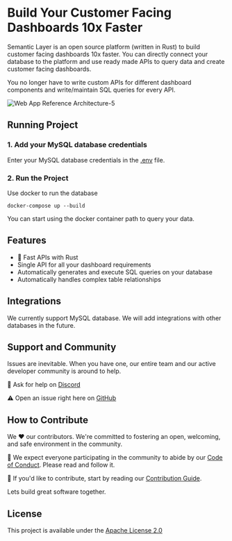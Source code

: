# Build Your Customer Facing Dashboards 10x Faster

Semantic Layer is an open source platform (written in Rust) to build customer facing dashboards 10x faster. You can directly connect your database to the platform and use ready made APIs to query data and create customer facing dashboards.

You no longer have to write custom APIs for different dashboard components and write/maintain SQL queries for every API.

![Web App Reference Architecture-5](https://github.com/arihantparsoya/dashboard-api-layer/assets/15258498/156bdb43-23cf-46d5-a212-9c16f2eab01a)

## Running Project

### 1. Add your MySQL database credentials
Enter your MySQL database credentials in the [.env](https://github.com/arihantparsoya/dashboard-api-layer/blob/prod/app/server/.env) file.

### 2. Run the Project

Use docker to run the database
```
docker-compose up --build
```

You can start using the docker container path to query your data.

## Features

* 🚀 Fast APIs with Rust
* Single API for all your dashboard requirements
* Automatically generates and execute SQL queries on your database
* Automatically handles complex table relationships

## Integrations

We currently support MySQL database. We will add integrations with other databases in the future.

## Support and Community

Issues are inevitable. When you have one, our entire team and our active developer community is around to help.

💬 Ask for help on [Discord](https://discord.gg/NA9nkZaQnv)

⚠️ Open an issue right here on [GitHub](https://github.com/arihantparsoya/dashboard-semantic-layer/issues/new/choose)

## How to Contribute

We ❤️ our contributors. We're committed to fostering an open, welcoming, and safe environment in the community.

📕 We expect everyone participating in the community to abide by our [Code of Conduct](https://github.com/arihantparsoya/dashboard-semantic-layer/wiki/Code-of-Conduct). Please read and follow it. 

🤝 If you'd like to contribute, start by reading our [Contribution Guide](https://github.com/arihantparsoya/dashboard-semantic-layer/wiki/Guide-to-Contribution).

Lets build great software together.

## License

This project is available under the [Apache License 2.0](https://github.com/arihantparsoya/dashboard-semantic-layer/blob/prod/LICENSE)

